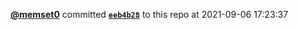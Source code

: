  <a href=https://github.com/memset0><strong>@memset0</strong></a>  committed <a href=https://github.com/memset0/memset0/commit/eeb4b28082b794487190f28acb0973fc78f9f35e><strong><code>eeb4b28</code></strong></a> to this repo  at 2021-09-06 17:23:37 
